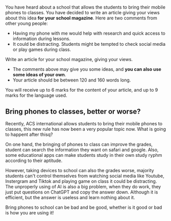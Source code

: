 # 
You have heard about a school that allows the students to bring their mobile phones to classes. You have decided to write an article giving your views about this idea **for your school magazine**. Here are two comments from other young people: 
- Having my phone with me would help with research and quick access to information during lessons. 
- It could be distracting. Students might be tempted to check social media or play games during class. 

Write an article for your school magazine, giving your views. 
- The comments above may give you some ideas, and **you can also use some ideas of your own**.
- Your article should be between 120 and 160 words long.

You will receive up to 6 marks for the content of your article, and up to 9 marks for the language used. 

## Bring phones to classes, better or worse?
Recently, ACS international allows students to bring their mobile phones to classes, this new rule has now been a very popular topic now. What is going to happent after thisq?

On one hand, the bringing of phones to class can improve the grades, student can search the information they want on safari and google. Also, some educational apps can make students study in their own study ryphm according to their aptitude.

However, taking devices to school can also the grades worse, majority students can't control themselves from watching social media like Youtube, Instergram and Tiktok and playing game on class it could be distracting. The unproperly using of AI is also a big problem, when they do work, they just put questions on ChatGPT and copy the answer down. Although it is efficient, but the answer is useless and learn nothing about it.

Bring phones to school can be bad and be good, whether is it good or bad is how you are using it!
